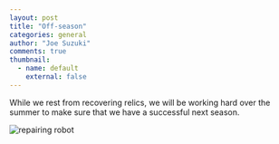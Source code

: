 ```yaml
---
layout: post
title: "Off-season"
categories: general
author: "Joe Suzuki"
comments: true
thumbnail:
  - name: default
    external: false
---
```


While we rest from recovering relics, we will be working hard over the summer to make sure that we have a successful next season. 

![repairing robot](https://imgur.com/6iCTNdT.jpg)
